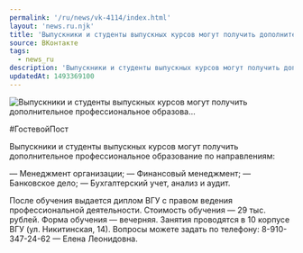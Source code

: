 ```yaml
---
permalink: '/ru/news/vk-4114/index.html'
layout: 'news.ru.njk'
title: 'Выпускники и студенты выпускных курсов могут получить дополнительное профессиональное образова'
source: ВКонтакте
tags:
  - news_ru
description: 'Выпускники и студенты выпускных курсов могут получить дополнительное профессиональное образова…'
updatedAt: 1493369100
---
```

![Выпускники и студенты выпускных курсов могут получить дополнительное профессиональное образова…](https://sun9-31.userapi.com/impf/qyarYkTH1DOrdXh1KIVD1sMK82ytU7sBU-Y4uw/_jaTw3ADKtY.jpg?size=1280x844&quality=96&proxy=1&sign=2e8d423ec319c102d31ce5b0b5aa183f&c_uniq_tag=XkSol9UNJH4RC6N2ckcsBFZyFJqsyjVaYuZQLl7zhtw&type=album)

#ГостевойПост

Выпускники и студенты выпускных курсов могут получить дополнительное профессиональное образование по направлениям:

— Менеджмент организации;
— Финансовый менеджмент;
— Банковское дело;
— Бухгалтерский учет, анализ и аудит.

После обучения выдается диплом ВГУ с правом ведения профессиональной деятельности.
Стоимость обучения — 29 тыс. рублей.
Форма обучения — вечерняя.
Занятия проводятся в 10 корпусе ВГУ (ул. Никитинская, 14).
Вопросы можете задать по телефону: 8-910-347-24-62 — Елена Леонидовна.
